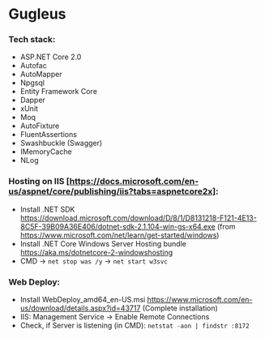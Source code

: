 # Gugleus

### Tech stack:

* ASP.NET Core 2.0
* Autofac
* AutoMapper
* Npgsql
* Entity Framework Core
* Dapper
* xUnit
* Moq
* AutoFixture
* FluentAssertions
* Swashbuckle (Swagger)
* IMemoryCache
* NLog

### Hosting on IIS [https://docs.microsoft.com/en-us/aspnet/core/publishing/iis?tabs=aspnetcore2x]:
* Install .NET SDK https://download.microsoft.com/download/D/8/1/D8131218-F121-4E13-8C5F-39B09A36E406/dotnet-sdk-2.1.104-win-gs-x64.exe (from https://www.microsoft.com/net/learn/get-started/windows)
* Install .NET Core Windows Server Hosting bundle https://aka.ms/dotnetcore-2-windowshosting
* CMD -> `net stop was /y`  ->  `net start w3svc`

### Web Deploy:
* Install WebDeploy_amd64_en-US.msi https://www.microsoft.com/en-us/download/details.aspx?id=43717 (Complete installation)
* IIS: Management Service -> Enable Remote Connections
* Check, if Server is listening (in CMD):  `netstat -aon | findstr :8172`
